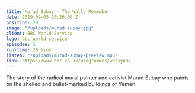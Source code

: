 ```yaml
---
title: Murad Subay - The Walls Remember
date: 2019-09-05 20:26:00 Z
position: 20
image: "/uploads/murad-subay.jpg"
client: BBC World Service
logo: bbc-world-service
episodes: 1
run-time: 26 mins
listen: "/uploads/murad-subay-preview.mp3"
link: https://www.bbc.co.uk/programmes/w3csyn9v
---
```


The story of the radical mural painter and activist Murad Subay who paints on the shelled and bullet-marked buildings of Yemen.